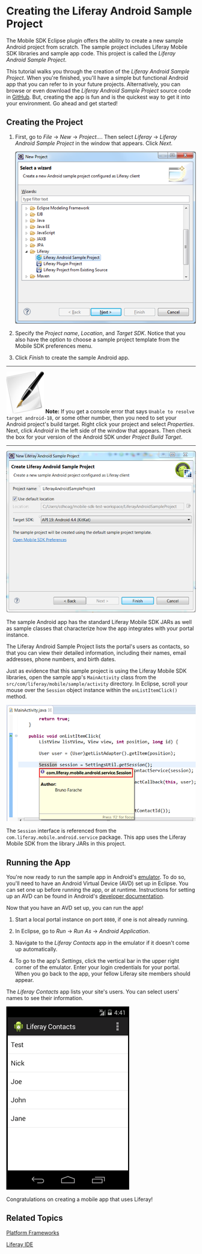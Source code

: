 # Creating the Liferay Android Sample Project [](id=creating-the-liferay-android-sample-project)

The Mobile SDK Eclipse plugin offers the ability to create a new sample Android
project from scratch. The sample project includes Liferay Mobile SDK libraries
and sample app code. This project is called the *Liferay Android Sample Project*. 

This tutorial walks you through the creation of the *Liferay Android Sample
Project*. When you're finished, you'll have a simple but functional Android app
that you can refer to in your future projects. Alternatively, you can browse or
even download the *Liferay Android Sample Project* source code in
[GitHub](https://github.com/brunofarache/liferay-android-sdk-sample). But,
creating the app is fun and is the quickest way to get it into your environment.
Go ahead and get started! 

## Creating the Project 

1. First, go to *File* &rarr; *New* &rarr; *Project...*. Then select 
   *Liferay* &rarr; *Liferay Android Sample Project* in the window that appears. 
   Click *Next*.
   
    ![Figure 1: Creating the Liferay Android Sample Project.](../../images/liferay-android-sample-project.png)

2. Specify the *Project name*, *Location*, and *Target SDK*. Notice that you
   also have the option to choose a sample project template from the Mobile SDK
   preferences menu.

3. Click *Finish* to create the sample Android app.

---

 ![Note](../../images/tip-pen-paper.png) **Note:** If you get a console error 
  that says `Unable to resolve target android-18`, or some other number, then 
  you need to set your Android project's build target. Right click your project 
  and select *Properties*. Next, click *Android* in the left side of the window 
  that appears. Then check the box for your version of the Android SDK under 
  *Project Build Target*. 

---

![Figure 2: The Liferay Android Sample Project wizard gives you several options to customize your sample app.](../../images/mobile-sdk-sample-project-wizard.png)

The sample Android app has the standard Liferay Mobile SDK JARs as well as
sample classes that characterize how the app integrates with your portal
instance. 

<!-- You can learn more about the Android application standard architecture
by visiting Android's *Getting Started* guide. It demonstrate standard
architecture as well as activity classes, model classes, etc. 

Removing this content as it's not necessary for the developer to continue with
the tutorial. Jim
-->

The Liferay Android Sample Project lists the portal's users as contacts, so that
you can view their detailed information, including their names, email addresses,
phone numbers, and birth dates. 

Just as evidence that this sample project is using the Liferay Mobile SDK
libraries, open the sample app's `MainActivity` class from the
`src/com/liferay/mobile/sample/activity` directory. In Eclipse, scroll your
mouse over the `Session` object instance within the `onListItemClick()` method. 

![Figure 3: The `Session` interface is referenced from the sample app's Liferay Mobile SDK libraries.](../../images/sample-mobile-sdk-object.png)

The `Session` interface is referenced from the
`com.liferay.mobile.android.service` package. This app uses the Liferay Mobile
SDK from the library JARs in this project.

## Running the App 

You're now ready to run the sample app in Android's [emulator](http://developer.android.com/tools/devices/emulator.html).
To do so, you'll need to have an Android Virtual Device (AVD) set up in Eclipse. 
You can set one up before running the app, or at runtime. Instructions for 
setting up an AVD can be found in Android's [developer documentation](http://developer.android.com/tools/devices/managing-avds.html).

Now that you have an AVD set up, you can run the app!

1. Start a local portal instance on port `8080`, if one is not already running. 

2. In Eclipse, go to *Run* &rarr; *Run As* &rarr; *Android Application*. 

3. Navigate to the *Liferay Contacts* app in the emulator if it doesn't come up 
   automatically.
   
4. To go to the app's *Settings*, click the vertical bar in the upper right 
   corner of the emulator. Enter your login credentials for your portal. When 
   you go back to the app, your fellow Liferay site members should appear.
   
The *Liferay Contacts* app lists your site's users. You can select users' 
names to see their information. 

![Figure 4: The sample project lets you view your local Liferay instance's user information.](../../images/liferay-android-contacts.png)

Congratulations on creating a mobile app that uses Liferay! 

## Related Topics

<!-- 
[Making Liferay and Custom Portlet Services Available in Your Android App](add link once header id is generated) 

[Creating iOS Apps that Use Liferay](add link once header id is generated)

[Liferay Mobile SDK Builder](add link once header id is generated)
-->

[Platform Frameworks](/tutorials/-/knowledge_base/platform-frameworks-lp-6-2-develop-tutorial)

[Liferay IDE](/tutorials/-/knowledge_base/liferay-ide-lp-6-2-develop-tutorial)
